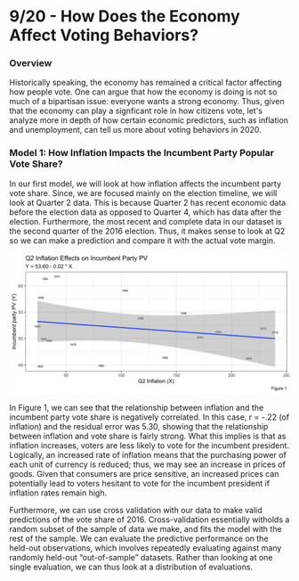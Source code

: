 
# 9/20 - How Does the Economy Affect Voting Behaviors?

### Overview
Historically speaking, the economy has remained a critical factor affecting how people vote. One can argue that how the economy is doing is not so much of a bipartisan issue: everyone wants a strong economy. Thus, given that the economy can play a signficant role in how citizens vote, let's analyze more in depth of how certain economic predictors, such as inflation and unemployment, can tell us more about voting behaviors in 2020. 

### Model 1: How Inflation Impacts the Incumbent Party Popular Vote Share?
In our first model, we will look at how inflation affects the incumbent party vote share. Since, we are focused mainly on the election timeline, we will look at Quarter 2 data. This is because Quarter 2 has recent economic data before the election data as opposed to Quarter 4, which has data after the election. Furthermore, the most recent and complete data in our dataset is the second quarter of the 2016 election. Thus, it makes sense to look at Q2 so we can make a prediction and compare it with the actual vote margin. 

![](../figures/voteshar&inflation.png)

In Figure 1, we can see that the relationship between inflation and the incumbent party vote share is negatively correlated. In this case, r = -.22 (of inflation) and the residual error was 5.30, showing that the relationship between inflation and vote share is fairly strong. What this implies is that as inflation increases, voters are less likely to vote for the incumbent president. Logically, an increased rate of inflation means that the purchasing power of each unit of currency is reduced; thus, we may see an increase in prices of goods. Given that consumers are price sensitive, an increased prices can potentially lead to voters hesitant to vote for the incumbent president if inflation rates remain high. 

Furthermore, we can use cross validation with our data to make valid predictions of the vote share of 2016. Cross-validation essentially witholds a random subset of the sample of data we make, and fits the model with the rest of the sample. We can evaluate the predictive performance on the held-out observations, which involves repeatedly evaluating against many randomly held-out “out-of-sample” datasets. Rather than looking at one single evaluation, we can thus look at a distribution of evaluations. 




